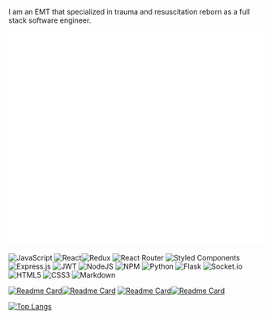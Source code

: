 I am an EMT that specialized in trauma and resuscitation reborn as a full stack software engineer.

![Metrics](https://github.com/Robert-Kauth/Robert-Kauth/blob/main/github-metrics.svg)





![JavaScript](https://img.shields.io/badge/javascript-%23323330.svg?style=for-the-badge&logo=javascript&logoColor=%23F7DF1E) ![React](https://img.shields.io/badge/react-%2320232a.svg?style=for-the-badge&logo=react&logoColor=%2361DAFB)![Redux](https://img.shields.io/badge/redux-%23593d88.svg?style=for-the-badge&logo=redux&logoColor=white) ![React Router](https://img.shields.io/badge/React_Router-CA4245?style=for-the-badge&logo=react-router&logoColor=white) ![Styled Components](https://img.shields.io/badge/styled--components-DB7093?style=for-the-badge&logo=styled-components&logoColor=white) ![Express.js](https://img.shields.io/badge/express.js-%23404d59.svg?style=for-the-badge&logo=express&logoColor=%2361DAFB) ![JWT](https://img.shields.io/badge/JWT-black?style=for-the-badge&logo=JSON%20web%20tokens) ![NodeJS](https://img.shields.io/badge/node.js-6DA55F?style=for-the-badge&logo=node.js&logoColor=white) ![NPM](https://img.shields.io/badge/NPM-%23000000.svg?style=for-the-badge&logo=npm&logoColor=white) ![Python](https://img.shields.io/badge/python-3670A0?style=for-the-badge&logo=python&logoColor=ffdd54) ![Flask](https://img.shields.io/badge/flask-%23000.svg?style=for-the-badge&logo=flask&logoColor=white) ![Socket.io](https://img.shields.io/badge/Socket.io-black?style=for-the-badge&logo=socket.io&badgeColor=010101) ![HTML5](https://img.shields.io/badge/html5-%23E34F26.svg?style=for-the-badge&logo=html5&logoColor=white) ![CSS3](https://img.shields.io/badge/css3-%231572B6.svg?style=for-the-badge&logo=css3&logoColor=white) ![Markdown](https://img.shields.io/badge/markdown-%23000000.svg?style=for-the-badge&logo=markdown&logoColor=white)

[![Readme Card](https://github-readme-stats.vercel.app/api/pin/?username=Robert-Kauth&repo=Antinote&theme=ocean_dark)](https://github.com/Robert-Kauth/Antinote)[![Readme Card](https://github-readme-stats.vercel.app/api/pin/?username=Robert-Kauth&repo=DepthChart&theme=ocean_dark)](https://github.com/Robert-Kauth/DepthChart)
[![Readme Card](https://github-readme-stats.vercel.app/api/pin/?username=anndonnelly&repo=Speak-Easy&theme=ocean_dark)](https://github.com/anndonnelly/Speak-Easy)[![Readme Card](https://github-readme-stats.vercel.app/api/pin/?username=mkoerner570&repo=goodreads-express-project&theme=ocean_dark)](https://github.com/mkoerner570/goodreads-express-project)

[![Top Langs](https://github-readme-stats.vercel.app/api/top-langs/?username=Robert-Kauth&layout=compact&theme=chartreuse-dark)](https://github.com/anuraghazra/github-readme-stats)
